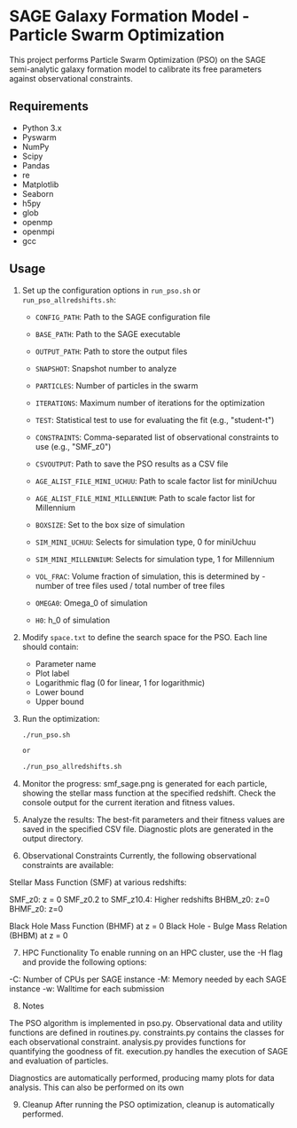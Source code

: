 # SAGE Galaxy Formation Model - Particle Swarm Optimization

This project performs Particle Swarm Optimization (PSO) on the SAGE semi-analytic galaxy formation model to calibrate its free parameters against observational constraints.

## Requirements

- Python 3.x
- Pyswarm
- NumPy
- Scipy
- Pandas
- re
- Matplotlib
- Seaborn
- h5py
- glob
- openmp
- openmpi
- gcc

## Usage

1. Set up the configuration options in `run_pso.sh` or `run_pso_allredshifts.sh`:
   - `CONFIG_PATH`: Path to the SAGE configuration file
   - `BASE_PATH`: Path to the SAGE executable
   - `OUTPUT_PATH`: Path to store the output files
   - `SNAPSHOT`: Snapshot number to analyze
   - `PARTICLES`: Number of particles in the swarm
   - `ITERATIONS`: Maximum number of iterations for the optimization
   - `TEST`: Statistical test to use for evaluating the fit (e.g., "student-t")
   - `CONSTRAINTS`: Comma-separated list of observational constraints to use (e.g., "SMF_z0")
   - `CSVOUTPUT`: Path to save the PSO results as a CSV file

   - `AGE_ALIST_FILE_MINI_UCHUU`: Path to scale factor list for miniUchuu
   - `AGE_ALIST_FILE_MINI_MILLENNIUM`: Path to scale factor list for Millennium
   - `BOXSIZE`: Set to the box size of simulation
   - `SIM_MINI_UCHUU`: Selects for simulation type, 0 for miniUchuu
   - `SIM_MINI_MILLENNIUM`: Selects for simulation type, 1 for Millennium
   - `VOL_FRAC`: Volume fraction of simulation, this is determined by - number of tree files used / total number of tree files
   - `OMEGA0`: Omega_0 of simulation
   - `H0`: h_0 of simulation


2. Modify `space.txt` to define the search space for the PSO. Each line should contain:
   - Parameter name
   - Plot label
   - Logarithmic flag (0 for linear, 1 for logarithmic)
   - Lower bound
   - Upper bound

3. Run the optimization:
   ```bash
   ./run_pso.sh

   or

   ./run_pso_allredshifts.sh

4. Monitor the progress:
smf_sage.png is generated for each particle, showing the stellar mass function at the specified redshift.
Check the console output for the current iteration and fitness values.


5. Analyze the results:
The best-fit parameters and their fitness values are saved in the specified CSV file.
Diagnostic plots are generated in the output directory.

6. Observational Constraints
Currently, the following observational constraints are available:

Stellar Mass Function (SMF) at various redshifts:

SMF_z0: z = 0
SMF_z0.2 to SMF_z10.4: Higher redshifts
BHBM_z0: z=0
BHMF_z0: z=0


Black Hole Mass Function (BHMF) at z = 0
Black Hole - Bulge Mass Relation (BHBM) at z = 0

7. HPC Functionality
To enable running on an HPC cluster, use the -H flag and provide the following options:

-C: Number of CPUs per SAGE instance
-M: Memory needed by each SAGE instance
-w: Walltime for each submission

8. Notes

The PSO algorithm is implemented in pso.py.
Observational data and utility functions are defined in routines.py.
constraints.py contains the classes for each observational constraint.
analysis.py provides functions for quantifying the goodness of fit.
execution.py handles the execution of SAGE and evaluation of particles.

Diagnostics are automatically performed, producing mamy plots for data analysis. This can also be performed on its own

9. Cleanup
After running the PSO optimization, cleanup is automatically performed.
